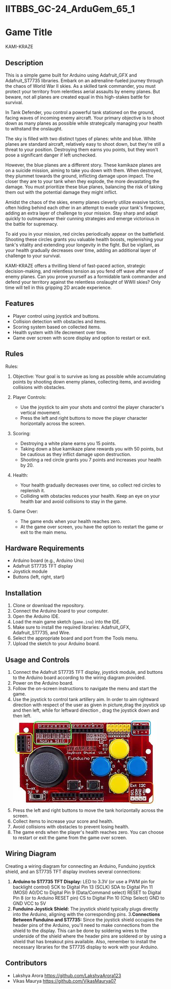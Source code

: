 # IITBBS_GC-24_ArduGem_65_1

# Game Title
KAMI-KRAZE

## Description
This is a simple game built for Arduino using Adafruit_GFX and Adafruit_ST7735 libraries.
Embark on an adrenaline-fueled journey through the chaos of World War II skies. As a skilled tank commander, you must protect your territory from relentless aerial assaults by enemy planes. But beware, not all planes are created equal in this high-stakes battle for survival.

In Tank Defender, you control a powerful tank stationed on the ground, facing waves of incoming enemy aircraft. Your primary objective is to shoot down as many planes as possible while strategically managing your health to withstand the onslaught.

The sky is filled with two distinct types of planes: white and blue. White planes are standard aircraft, relatively easy to shoot down, but they're still a threat to your position. Destroying them earns you points, but they won't pose a significant danger if left unchecked.

However, the blue planes are a different story. These kamikaze planes are on a suicide mission, aiming to take you down with them. When destroyed, they plummet towards the ground, inflicting damage upon impact. The closer they are to your tank when they explode, the more devastating the damage. You must prioritize these blue planes, balancing the risk of taking them out with the potential damage they might inflict.

Amidst the chaos of the skies, enemy planes cleverly utilize evasive tactics, often hiding behind each other in an attempt to evade your tank's firepower, adding an extra layer of challenge to your mission. Stay sharp and adapt quickly to outmaneuver their cunning strategies and emerge victorious in the battle for supremacy.

To aid you in your mission, red circles periodically appear on the battlefield. Shooting these circles grants you valuable health boosts, replenishing your tank's vitality and extending your longevity in the fight. But be vigilant, as your health gradually decreases over time, adding an additional layer of challenge to your survival.

KAMI-KRAZE offers a thrilling blend of fast-paced action, strategic decision-making, and relentless tension as you fend off wave after wave of enemy planes. Can you prove yourself as a formidable tank commander and defend your territory against the relentless onslaught of WWII skies? Only time will tell in this gripping 2D arcade experience.

## Features
- Player control using joystick and buttons.
- Collision detection with obstacles and items.
- Scoring system based on collected items.
- Health system with life decrement over time.
- Game over screen with score display and option to restart or exit.
## Rules
Rules:
1. Objective: Your goal is to survive as long as possible while accumulating points by shooting down enemy planes, collecting items, and avoiding collisions with obstacles.
  
2. Player Controls:
   - Use the joystick to aim your shots and control the player character's vertical movement.
   - Press the left and right buttons to move the player character horizontally across the screen.

3. Scoring:
   - Destroying a white plane earns you 15 points.
   - Taking down a blue kamikaze plane rewards you with 50 points, but be cautious as they inflict damage upon destruction.
   - Shooting a red circle grants you 7 points and increases your health by 20.

4. Health:
   - Your health gradually decreases over time, so collect red circles to replenish it.
   - Colliding with obstacles reduces your health. Keep an eye on your health bar and avoid collisions to stay in the game.

5. Game Over:
   - The game ends when your health reaches zero.
   - At the game over screen, you have the option to restart the game or exit to the main menu.

## Hardware Requirements
- Arduino board (e.g., Arduino Uno)
- Adafruit ST7735 TFT display
- Joystick module
- Buttons (left, right, start)

## Installation
1. Clone or download the repository.
2. Connect the Arduino board to your computer.
3. Open the Arduino IDE.
4. Load the main game sketch (`game.ino`) into the IDE.
5. Make sure to install the required libraries: Adafruit_GFX, Adafruit_ST7735, and Wire.
6. Select the appropriate board and port from the Tools menu.
7. Upload the sketch to your Arduino board.

## Usage and Controls
1. Connect the Adafruit ST7735 TFT display, joystick module, and buttons to the Arduino board according to the wiring diagram provided.
2. Power on the Arduino board.
3. Follow the on-screen instructions to navigate the menu and start the game.
4. Use the joystick to control tank artillery aim. In order to aim rightward direction with respect of the user        as given in picture,drag the joystick up and then left, while for leftward direction , drag the joystick down and then left.
   ![alt text](OIP-1.jpeg)
5. Press the left and right buttons to move the tank horizontally across the screen.
6. Collect items to increase your score and health.
7. Avoid collisions with obstacles to prevent losing health.
8. The game ends when the player's health reaches zero. You can choose to restart or exit the game from the game over screen.

## Wiring Diagram
Creating a wiring diagram for connecting an Arduino, Funduino joystick shield, and an ST7735 TFT display involves several connections:

1. **Arduino to ST7735 TFT Display:**
    LED to 3.3V (or use a PWM pin for backlight control)
    SCK to Digital Pin 13 (SCLK)
    SDA to Digital Pin 11 (MOSI)
    A0/DC to Digital Pin 9 (Data/Command select)
    RESET to Digital Pin 8 (or to Arduino RESET pin)
    CS to Digital Pin 10 (Chip Select)
    GND to GND
    VCC to 5V
2. **Funduino Joystick Shield:**
    The joystick shield typically plugs directly into the Arduino, aligning with the corresponding pins.
3.**Connections Between Funduino and ST7735:**
    Since the joystick shield occupies the header pins of the Arduino, you'll need to make connections from the shield to the display. This can be done by soldering wires to the underside of the shield where the header pins are soldered or by using a shield that has breakout pins available.
    Also, remember to install the necessary libraries for the ST7735 display to work with your Arduino.

## Contributors
- Lakshya Arora     https://github.com/LakshyaArora123
- Vikas Maurya      https://github.com/VikasMaurya07
